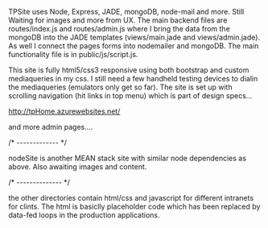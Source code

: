 TPSite uses Node, Express, JADE, mongoDB, node-mail and more.
Still Waiting for images and more from UX.
The main backend files are  routes/index.js and  routes/admin.js where I bring the data from the mongoDB into the JADE templates (views/main.jade and views/admin.jade). As well I connect the pages forms into nodemailer and mongoDB. The main functionality file is in public/js/script.js.

This site is fully html5/css3 responsive using both bootstrap and custom mediaqueries in my css.
I still need a few handheld testing devices to dialin the mediaqueries (emulators only get so far).
The site is set up with scrolling navigation (hit links in top menu) which is part of design specs...

http://tpHome.azurewebsites.net/



and more admin pages....









/* ------------- */

nodeSite is another MEAN stack site with similar node dependencies as above. Also awaiting images and content.

/* -------------- */

the other directories contain html/css and javascript for different intranets for clints. The html is basiclly placeholder code which has been replaced by data-fed loops in the production applications.
